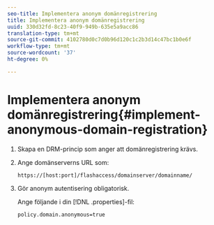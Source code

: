```yaml
---
seo-title: Implementera anonym domänregistrering
title: Implementera anonym domänregistrering
uuid: 330d32fd-8c23-40f9-949b-635e5a9acc86
translation-type: tm+mt
source-git-commit: 4102780d0c7d0b96d120c1c2b3d14c47bc1b0e6f
workflow-type: tm+mt
source-wordcount: '37'
ht-degree: 0%

---
```



# Implementera anonym domänregistrering{#implement-anonymous-domain-registration}

1. Skapa en DRM-princip som anger att domänregistrering krävs.
1. Ange domänserverns URL som:

   ```
   https://[host:port]/flashaccess/domainserver/domainname/
   ```

1. Gör anonym autentisering obligatorisk.

   Ange följande i din [!DNL .properties]-fil:

   ```
   policy.domain.anonymous=true 
   ```
